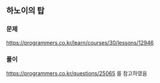 ## 하노이의 탑
### 문제
https://programmers.co.kr/learn/courses/30/lessons/12946
### 풀이
https://programmers.co.kr/questions/25065 를 참고하였음
